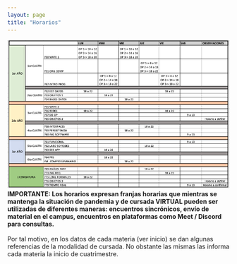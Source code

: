 ```yaml
---
layout: page
title: "Horarios"
---
```


<div>
    <img src="/assets/img/horarios.png" />
</div>
<div>
<span>
    <strong>
    IMPORTANTE: Los horarios expresan franjas horarias que mientras se mantenga la situación de pandemia y de cursada VIRTUAL pueden ser utilizadas de diferentes maneras: encuentros sincrónicos, envío de material en el campus, encuentros en plataformas como Meet / Discord para consultas. 
    </strong>
    <br/><br/>
    Por tal motivo, en los datos de cada materia (ver inicio) se dan algunas referencias de la modalidad de cursada. No obstante las mismas las informa cada materia la inicio de cuatrimestre.
</span>
</div>
